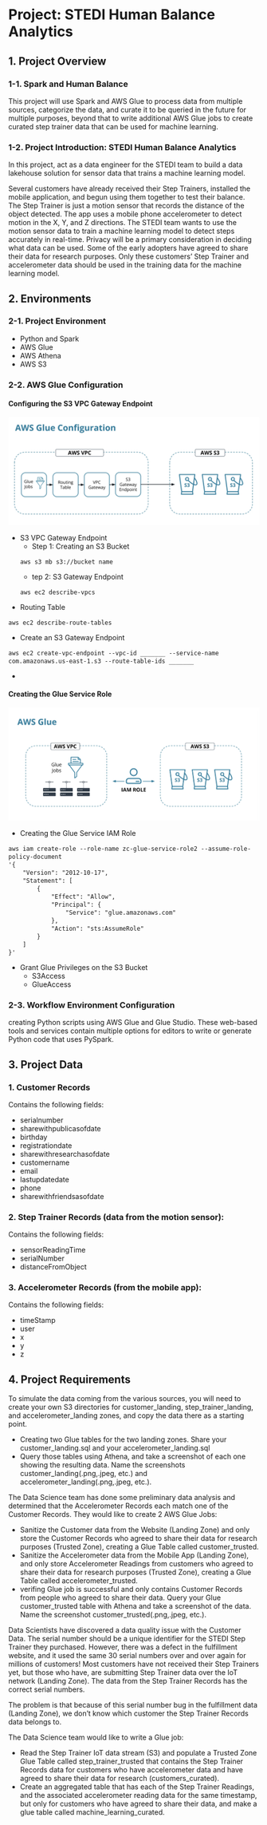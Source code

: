 # Project: STEDI Human Balance Analytics

## 1. Project Overview

### 1-1. Spark and Human Balance

This project will use Spark and AWS Glue to process data from multiple sources, categorize the data, and curate it to be queried in the future for multiple purposes, beyond that to write additional AWS Glue jobs to create curated step trainer data that can be used for machine learning.

### 1-2. Project Introduction: STEDI Human Balance Analytics

In this project, act as a data engineer for the STEDI team to build a data lakehouse solution for sensor data that trains a machine learning model.

Several customers have already received their Step Trainers, installed the mobile application, and begun using them together to test their balance. The Step Trainer is just a motion sensor that records the distance of the object detected. The app uses a mobile phone accelerometer to detect motion in the X, Y, and Z directions. The STEDI team wants to use the motion sensor data to train a machine learning model to detect steps accurately in real-time. Privacy will be a primary consideration in deciding what data can be used. Some of the early adopters have agreed to share their data for research purposes. Only these customers’ Step Trainer and accelerometer data should be used in the training data for the machine learning model.

## 2. Environments

### 2-1. Project Environment

- Python and Spark
- AWS Glue
- AWS Athena
- AWS S3

### 2-2. AWS Glue Configuration

#### Configuring the S3 VPC Gateway Endpoint

![Configuration](./img/c3-l3-03.png)

- S3 VPC Gateway Endpoint
	- Step 1: Creating an S3 Bucket
	```
	aws s3 mb s3://bucket name
	```
	- tep 2: S3 Gateway Endpoint
	```
	aws ec2 describe-vpcs
	```
- Routing Table
```
aws ec2 describe-route-tables
```
- Create an S3 Gateway Endpoint
```
aws ec2 create-vpc-endpoint --vpc-id _______ --service-name 
com.amazonaws.us-east-1.s3 --route-table-ids _______
```
- 

#### Creating the Glue Service Role

![Configuration-2](./img/c3-l3-02.png)

- Creating the Glue Service IAM Role
```
aws iam create-role --role-name zc-glue-service-role2 --assume-role-policy-document 
'{
    "Version": "2012-10-17",
    "Statement": [
        {
            "Effect": "Allow",
            "Principal": {
                "Service": "glue.amazonaws.com"
            },
            "Action": "sts:AssumeRole"
        }
    ]
}'
```
- Grant Glue Privileges on the S3 Bucket
	- S3Access
	- GlueAccess

### 2-3. Workflow Environment Configuration

creating Python scripts using AWS Glue and Glue Studio. These web-based tools and services contain multiple options for editors to write or generate Python code that uses PySpark. 

## 3. Project Data

### **1. Customer Records**

Contains the following fields:

- serialnumber
- sharewithpublicasofdate
- birthday
- registrationdate
- sharewithresearchasofdate
- customername
- email
- lastupdatedate
- phone
- sharewithfriendsasofdate

### **2. Step Trainer Records (data from the motion sensor):**

Contains the following fields:

- sensorReadingTime
- serialNumber
- distanceFromObject

### **3. Accelerometer Records (from the mobile app):**

Contains the following fields:

- timeStamp
- user
- x
- y
- z

## 4. Project Requirements

To simulate the data coming from the various sources, you will need to create your own S3 directories for customer_landing, step_trainer_landing, and accelerometer_landing zones, and copy the data there as a starting point.

- Creating two Glue tables for the two landing zones. Share your customer_landing.sql and your accelerometer_landing.sql
- Query those tables using Athena, and take a screenshot of each one showing the resulting data. Name the screenshots customer_landing(.png,.jpeg, etc.) and accelerometer_landing(.png,.jpeg, etc.).

The Data Science team has done some preliminary data analysis and determined that the Accelerometer Records each match one of the Customer Records. They would like to create 2 AWS Glue Jobs:

- Sanitize the Customer data from the Website (Landing Zone) and only store the Customer Records who agreed to share their data for research purposes (Trusted Zone), creating a Glue Table called customer_trusted.
- Sanitize the Accelerometer data from the Mobile App (Landing Zone), and only store Accelerometer Readings from customers who agreed to share their data for research purposes (Trusted Zone), creating a Glue Table called accelerometer_trusted.
- verifing Glue job is successful and only contains Customer Records from people who agreed to share their data. Query your Glue customer_trusted table with Athena and take a screenshot of the data. Name the screenshot customer_trusted(.png,.jpeg, etc.).

Data Scientists have discovered a data quality issue with the Customer Data. The serial number should be a unique identifier for the STEDI Step Trainer they purchased. However, there was a defect in the fulfillment website, and it used the same 30 serial numbers over and over again for millions of customers! Most customers have not received their Step Trainers yet, but those who have, are submitting Step Trainer data over the IoT network (Landing Zone). The data from the Step Trainer Records has the correct serial numbers.

The problem is that because of this serial number bug in the fulfillment data (Landing Zone), we don’t know which customer the Step Trainer Records data belongs to.

The Data Science team would like to write a Glue job:

- Read the Step Trainer IoT data stream (S3) and populate a Trusted Zone Glue Table called step_trainer_trusted that contains the Step Trainer Records data for customers who have accelerometer data and have agreed to share their data for research (customers_curated).
- Create an aggregated table that has each of the Step Trainer Readings, and the associated accelerometer reading data for the same timestamp, but only for customers who have agreed to share their data, and make a glue table called machine_learning_curated.




